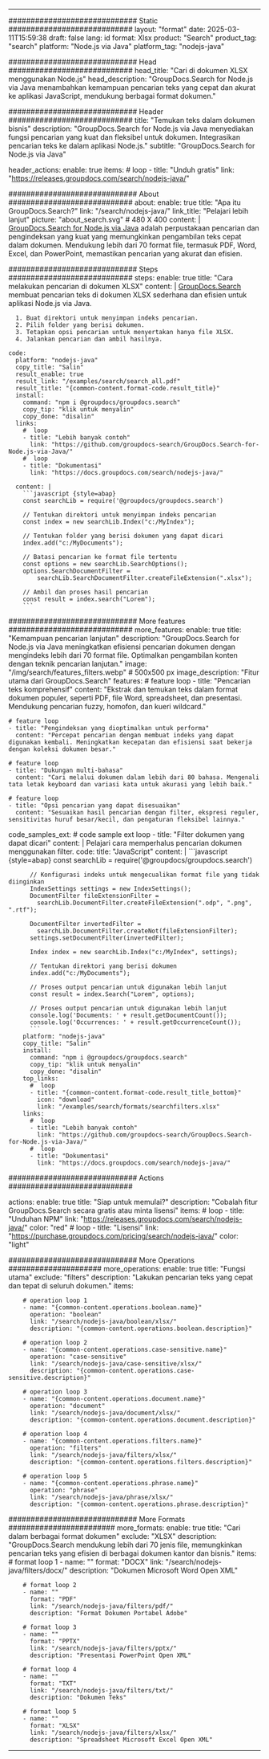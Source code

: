 
---
############################# Static ############################
layout: "format"
date:  2025-03-11T15:59:38
draft: false
lang: id
format: Xlsx
product: "Search"
product_tag: "search"
platform: "Node.js via Java"
platform_tag: "nodejs-java"

############################# Head ############################
head_title: "Cari di dokumen XLSX menggunakan Node.js"
head_description: "GroupDocs.Search for Node.js via Java menambahkan kemampuan pencarian teks yang cepat dan akurat ke aplikasi JavaScript, mendukung berbagai format dokumen."

############################# Header ############################
title: "Temukan teks dalam dokumen bisnis" 
description: "GroupDocs.Search for Node.js via Java menyediakan fungsi pencarian yang kuat dan fleksibel untuk dokumen. Integrasikan pencarian teks ke dalam aplikasi Node.js."
subtitle: "GroupDocs.Search for Node.js via Java" 

header_actions:
  enable: true
  items:
    #  loop
    - title: "Unduh gratis"
      link: "https://releases.groupdocs.com/search/nodejs-java/"
      
############################# About ############################
about:
    enable: true
    title: "Apa itu GroupDocs.Search?"
    link: "/search/nodejs-java/"
    link_title: "Pelajari lebih lanjut"
    picture: "about_search.svg" # 480 X 400
    content: |
       [GroupDocs.Search for Node.js via Java](/search/nodejs-java/) adalah perpustakaan pencarian dan pengindeksan yang kuat yang memungkinkan pengambilan teks cepat dalam dokumen. Mendukung lebih dari 70 format file, termasuk PDF, Word, Excel, dan PowerPoint, memastikan pencarian yang akurat dan efisien.

############################# Steps ############################
steps:
    enable: true
    title: "Cara melakukan pencarian di dokumen XLSX"
    content: |
      [GroupDocs.Search](/search/nodejs-java/) membuat pencarian teks di dokumen XLSX sederhana dan efisien untuk aplikasi Node.js via Java.
      
      1. Buat direktori untuk menyimpan indeks pencarian.
      2. Pilih folder yang berisi dokumen.
      3. Tetapkan opsi pencarian untuk menyertakan hanya file XLSX.
      4. Jalankan pencarian dan ambil hasilnya.
   
    code:
      platform: "nodejs-java"
      copy_title: "Salin"
      result_enable: true
      result_link: "/examples/search/search_all.pdf"
      result_title: "{common-content.format-code.result_title}"
      install:
        command: "npm i @groupdocs/groupdocs.search"
        copy_tip: "klik untuk menyalin"
        copy_done: "disalin"
      links:
        #  loop
        - title: "Lebih banyak contoh"
          link: "https://github.com/groupdocs-search/GroupDocs.Search-for-Node.js-via-Java/"
        #  loop
        - title: "Dokumentasi"
          link: "https://docs.groupdocs.com/search/nodejs-java/"
          
      content: |
        ```javascript {style=abap}
        const searchLib = require('@groupdocs/groupdocs.search')

        // Tentukan direktori untuk menyimpan indeks pencarian
        const index = new searchLib.Index("c:/MyIndex");

        // Tentukan folder yang berisi dokumen yang dapat dicari
        index.add("c:/MyDocuments");

        // Batasi pencarian ke format file tertentu
        const options = new searchLib.SearchOptions();
        options.SearchDocumentFilter = 
            searchLib.SearchDocumentFilter.createFileExtension(".xlsx");

        // Ambil dan proses hasil pencarian
        const result = index.search("Lorem");
        ```            

############################# More features ############################
more_features:
  enable: true
  title: "Kemampuan pencarian lanjutan"
  description: "GroupDocs.Search for Node.js via Java meningkatkan efisiensi pencarian dokumen dengan mengindeks lebih dari 70 format file. Optimalkan pengambilan konten dengan teknik pencarian lanjutan."
  image: "/img/search/features_filters.webp" # 500x500 px
  image_description: "Fitur utama dari GroupDocs.Search"
  features:
    # feature loop
    - title: "Pencarian teks komprehensif"
      content: "Ekstrak dan temukan teks dalam format dokumen populer, seperti PDF, file Word, spreadsheet, dan presentasi. Mendukung pencarian fuzzy, homofon, dan kueri wildcard."

    # feature loop
    - title: "Pengindeksan yang dioptimalkan untuk performa"
      content: "Percepat pencarian dengan membuat indeks yang dapat digunakan kembali. Meningkatkan kecepatan dan efisiensi saat bekerja dengan koleksi dokumen besar."

    # feature loop
    - title: "Dukungan multi-bahasa"
      content: "Cari melalui dokumen dalam lebih dari 80 bahasa. Mengenali tata letak keyboard dan variasi kata untuk akurasi yang lebih baik."

    # feature loop
    - title: "Opsi pencarian yang dapat disesuaikan"
      content: "Sesuaikan hasil pencarian dengan filter, ekspresi reguler, sensitivitas huruf besar/kecil, dan pengaturan fleksibel lainnya."
      
  code_samples_ext:
    # code sample ext loop
    - title: "Filter dokumen yang dapat dicari"
      content: |
        Pelajari cara memperhalus pencarian dokumen menggunakan filter.
      code:
        title: "JavaScript"
        content: |
          ```javascript {style=abap}
          const searchLib = require('@groupdocs/groupdocs.search')
          
          // Konfigurasi indeks untuk mengecualikan format file yang tidak diinginkan
          IndexSettings settings = new IndexSettings();
          DocumentFilter fileExtensionFilter = 
            searchLib.DocumentFilter.createFileExtension(".odp", ".png", ".rtf");

          DocumentFilter invertedFilter = 
            searchLib.DocumentFilter.createNot(fileExtensionFilter);
          settings.setDocumentFilter(invertedFilter);

          Index index = new searchLib.Index("c:/MyIndex", settings);
              
          // Tentukan direktori yang berisi dokumen
          index.add("c:/MyDocuments");

          // Proses output pencarian untuk digunakan lebih lanjut
          const result = index.Search("Lorem", options);
          
          // Proses output pencarian untuk digunakan lebih lanjut
          console.log('Documents: ' + result.getDocumentCount());
          console.log('Occurrences: ' + result.getOccurrenceCount());
          ```
        platform: "nodejs-java"
        copy_title: "Salin"
        install:
          command: "npm i @groupdocs/groupdocs.search"
          copy_tip: "klik untuk menyalin"
          copy_done: "disalin"
        top_links:
          #  loop
          - title: "{common-content.format-code.result_title_bottom}"
            icon: "download"
            link: "/examples/search/formats/searchfilters.xlsx"
        links:
          #  loop
          - title: "Lebih banyak contoh"
            link: "https://github.com/groupdocs-search/GroupDocs.Search-for-Node.js-via-Java/"
          #  loop
          - title: "Dokumentasi"
            link: "https://docs.groupdocs.com/search/nodejs-java/"
            

            


############################# Actions ############################

actions:
  enable: true
  title: "Siap untuk memulai?"
  description: "Cobalah fitur GroupDocs.Search secara gratis atau minta lisensi"
  items:
    #  loop
    - title: "Unduhan NPM"
      link: "https://releases.groupdocs.com/search/nodejs-java/"
      color: "red"
        #  loop
    - title: "Lisensi"
      link: "https://purchase.groupdocs.com/pricing/search/nodejs-java/"
      color: "light"


############################# More Operations #####################
more_operations:
    enable: true
    title: "Fungsi utama"
    exclude: "filters"
    description: "Lakukan pencarian teks yang cepat dan tepat di seluruh dokumen."
    items: 
          
        # operation loop 1
        - name: "{common-content.operations.boolean.name}"
          operation: "boolean"
          link: "/search/nodejs-java/boolean/xlsx/"
          description: "{common-content.operations.boolean.description}"

        # operation loop 2
        - name: "{common-content.operations.case-sensitive.name}"
          operation: "case-sensitive"
          link: "/search/nodejs-java/case-sensitive/xlsx/"
          description: "{common-content.operations.case-sensitive.description}"

        # operation loop 3
        - name: "{common-content.operations.document.name}"
          operation: "document"
          link: "/search/nodejs-java/document/xlsx/"
          description: "{common-content.operations.document.description}"

        # operation loop 4
        - name: "{common-content.operations.filters.name}"
          operation: "filters"
          link: "/search/nodejs-java/filters/xlsx/"
          description: "{common-content.operations.filters.description}"

        # operation loop 5
        - name: "{common-content.operations.phrase.name}"
          operation: "phrase"
          link: "/search/nodejs-java/phrase/xlsx/"
          description: "{common-content.operations.phrase.description}"
          
        
          
############################# More Formats ########################
more_formats:
    enable: true
    title: "Cari dalam berbagai format dokumen"
    exclude: "XLSX"
    description: "GroupDocs.Search mendukung lebih dari 70 jenis file, memungkinkan pencarian teks yang efisien di berbagai dokumen kantor dan bisnis."
    items: 
        # format loop 1
        - name: ""
          format: "DOCX"
          link: "/search/nodejs-java/filters/docx/"
          description: "Dokumen Microsoft Word Open XML"
          
        # format loop 2
        - name: ""
          format: "PDF"
          link: "/search/nodejs-java/filters/pdf/"
          description: "Format Dokumen Portabel Adobe"
          
        # format loop 3
        - name: ""
          format: "PPTX"
          link: "/search/nodejs-java/filters/pptx/"
          description: "Presentasi PowerPoint Open XML"

        # format loop 4
        - name: ""
          format: "TXT"
          link: "/search/nodejs-java/filters/txt/"
          description: "Dokumen Teks"
          
        # format loop 5
        - name: ""
          format: "XLSX"
          link: "/search/nodejs-java/filters/xlsx/"
          description: "Spreadsheet Microsoft Excel Open XML"
  

---